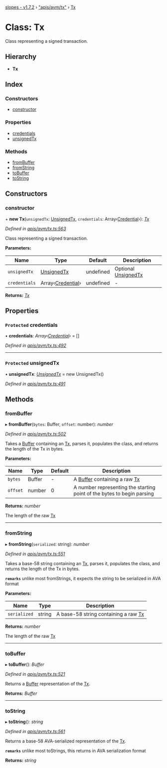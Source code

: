 [slopes - v1.7.2](../README.md) › ["apis/avm/tx"](../modules/_apis_avm_tx_.md) › [Tx](_apis_avm_tx_.tx.md)

# Class: Tx

Class representing a signed transaction.

## Hierarchy

* **Tx**

## Index

### Constructors

* [constructor](_apis_avm_tx_.tx.md#constructor)

### Properties

* [credentials](_apis_avm_tx_.tx.md#protected-credentials)
* [unsignedTx](_apis_avm_tx_.tx.md#protected-unsignedtx)

### Methods

* [fromBuffer](_apis_avm_tx_.tx.md#frombuffer)
* [fromString](_apis_avm_tx_.tx.md#fromstring)
* [toBuffer](_apis_avm_tx_.tx.md#tobuffer)
* [toString](_apis_avm_tx_.tx.md#tostring)

## Constructors

###  constructor

\+ **new Tx**(`unsignedTx`: [UnsignedTx](_apis_avm_tx_.unsignedtx.md), `credentials`: Array‹[Credential](_apis_avm_credentials_.credential.md)›): *[Tx](_apis_avm_tx_.tx.md)*

*Defined in [apis/avm/tx.ts:563](https://github.com/ava-labs/slopes/blob/ba50532/src/apis/avm/tx.ts#L563)*

Class representing a signed transaction.

**Parameters:**

Name | Type | Default | Description |
------ | ------ | ------ | ------ |
`unsignedTx` | [UnsignedTx](_apis_avm_tx_.unsignedtx.md) |  undefined | Optional [UnsignedTx](_apis_avm_tx_.unsignedtx.md) |
`credentials` | Array‹[Credential](_apis_avm_credentials_.credential.md)› |  undefined | - |

**Returns:** *[Tx](_apis_avm_tx_.tx.md)*

## Properties

### `Protected` credentials

• **credentials**: *Array‹[Credential](_apis_avm_credentials_.credential.md)›* =  []

*Defined in [apis/avm/tx.ts:492](https://github.com/ava-labs/slopes/blob/ba50532/src/apis/avm/tx.ts#L492)*

___

### `Protected` unsignedTx

• **unsignedTx**: *[UnsignedTx](_apis_avm_tx_.unsignedtx.md)* =  new UnsignedTx()

*Defined in [apis/avm/tx.ts:491](https://github.com/ava-labs/slopes/blob/ba50532/src/apis/avm/tx.ts#L491)*

## Methods

###  fromBuffer

▸ **fromBuffer**(`bytes`: Buffer, `offset`: number): *number*

*Defined in [apis/avm/tx.ts:502](https://github.com/ava-labs/slopes/blob/ba50532/src/apis/avm/tx.ts#L502)*

Takes a [Buffer](https://github.com/feross/buffer) containing an [Tx](_apis_avm_tx_.tx.md), parses it, populates the class, and returns the length of the Tx in bytes.

**Parameters:**

Name | Type | Default | Description |
------ | ------ | ------ | ------ |
`bytes` | Buffer | - | A [Buffer](https://github.com/feross/buffer) containing a raw [Tx](_apis_avm_tx_.tx.md) |
`offset` | number | 0 | A number representing the starting point of the bytes to begin parsing  |

**Returns:** *number*

The length of the raw [Tx](_apis_avm_tx_.tx.md)

___

###  fromString

▸ **fromString**(`serialized`: string): *number*

*Defined in [apis/avm/tx.ts:551](https://github.com/ava-labs/slopes/blob/ba50532/src/apis/avm/tx.ts#L551)*

Takes a base-58 string containing an [Tx](_apis_avm_tx_.tx.md), parses it, populates the class, and returns the length of the Tx in bytes.

**`remarks`** 
unlike most fromStrings, it expects the string to be serialized in AVA format

**Parameters:**

Name | Type | Description |
------ | ------ | ------ |
`serialized` | string | A base-58 string containing a raw [Tx](_apis_avm_tx_.tx.md)  |

**Returns:** *number*

The length of the raw [Tx](_apis_avm_tx_.tx.md)

___

###  toBuffer

▸ **toBuffer**(): *Buffer*

*Defined in [apis/avm/tx.ts:521](https://github.com/ava-labs/slopes/blob/ba50532/src/apis/avm/tx.ts#L521)*

Returns a [Buffer](https://github.com/feross/buffer) representation of the [Tx](_apis_avm_tx_.tx.md).

**Returns:** *Buffer*

___

###  toString

▸ **toString**(): *string*

*Defined in [apis/avm/tx.ts:561](https://github.com/ava-labs/slopes/blob/ba50532/src/apis/avm/tx.ts#L561)*

Returns a base-58 AVA-serialized representation of the [Tx](_apis_avm_tx_.tx.md).

**`remarks`** 
unlike most toStrings, this returns in AVA serialization format

**Returns:** *string*
